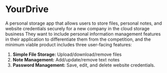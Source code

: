 YourDrive
==========
A personal storage app that allows users to store files, personal notes, and website credentials securely for a new company in the cloud storage business They want to include personal information management features in their application to differentiate them from the competition, and the minimum viable product includes three user-facing features:

1. **Simple File Storage:** Upload/download/remove files
2. **Note Management:** Add/update/remove text notes
3. **Password Management:** Save, edit, and delete website credentials.  

